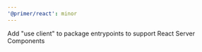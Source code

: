 ```yaml
---
'@primer/react': minor
---
```


Add "use client" to package entrypoints to support React Server Components

